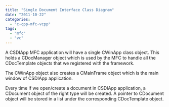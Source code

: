 ```yaml
---
title: "Single Document Interface Class Diagram"
date: "2011-10-22"
categories: 
  - "c-cpp-mfc-vcpp"
tags: 
  - "mfc"
  - "vc"
---
```


A CSDIApp MFC application will have a single CWinApp class object. This holds a CDocManager object which is used by the MFC to handle all the CDocTemplate objects that we registered with the framework.

The CWinApp object also creates a CMainFrame object which is the main window of CSDIApp application.

Every time if we open/create a document in CSDIApp application, a CDocument object of the right type will be created. A pointer to CDocument object will be stored in a list under the corresponding CDocTemplate object.
